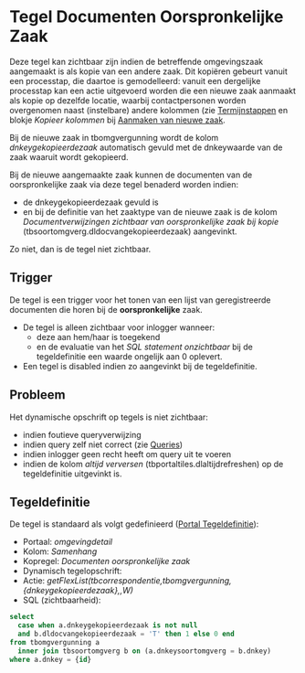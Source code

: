 # Tegel Documenten Oorspronkelijke Zaak

Deze tegel kan zichtbaar zijn indien de betreffende omgevingszaak aangemaakt is als kopie van een andere zaak. Dit kopiëren gebeurt vanuit een processtap, die daartoe is gemodelleerd: vanuit een dergelijke processtap kan een actie uitgevoerd worden die een nieuwe zaak aanmaakt als kopie op dezelfde locatie, waarbij contactpersonen worden overgenomen naast (instelbare) andere kolommen (zie [Termijnstappen](/instellen_inrichten/inrichting_processen/termijnstappen.md) en blokje _Kopieer kolommen_ bij [Aanmaken van nieuwe zaak](/probleemoplossing/programmablokken/maak_nieuwe_zaak.md).

Bij de nieuwe zaak in tbomgvergunning wordt de kolom _dnkeygekopieerdezaak_ automatisch gevuld met de dnkeywaarde van de zaak waaruit wordt gekopieerd.

Bij de nieuwe aangemaakte zaak kunnen de documenten van de oorspronkelijke zaak via deze tegel benaderd worden indien:

- de dnkeygekopieerdezaak gevuld is
- en bij de definitie van het zaaktype van de nieuwe zaak is de kolom _Documentverwijzingen zichtbaar van oorspronkelijke zaak bij kopie_ (tbsoortomgverg.dldocvangekopieerdezaak) aangevinkt.

Zo niet, dan is de tegel niet zichtbaar.

## Trigger

De tegel is een trigger voor het tonen van een lijst van geregistreerde documenten die horen bij de **oorspronkelijke** zaak.

- De tegel is alleen zichtbaar voor inlogger wanneer:
  - deze aan hem/haar is toegekend
  - en de evaluatie van het _SQL statement onzichtbaar_ bij de tegeldefinitie een waarde ongelijk aan 0 oplevert.
- Een tegel is disabled indien zo aangevinkt bij de tegeldefinitie.

## Probleem

Het dynamische opschrift op tegels is niet zichtbaar:

- indien foutieve queryverwijzing
- indien query zelf niet correct (zie [Queries](/instellen_inrichten/queries.md))
- indien inlogger geen recht heeft om query uit te voeren
- indien de kolom _altijd verversen_ (tbportaltiles.dlaltijdrefreshen) op de tegeldefinitie uitgevinkt is.

## Tegeldefinitie

De tegel is standaard als volgt gedefinieerd ([Portal Tegeldefinitie](/instellen_inrichten/portaldefinitie/portal_tegel.md)):

- Portaal: _omgevingdetail_
- Kolom: _Samenhang_
- Kopregel: _Documenten oorspronkelijke zaak_
- Dynamisch tegelopschrift:
- Actie: _getFlexList(tbcorrespondentie,tbomgvergunning,{dnkeygekopieerdezaak},,W)_
- SQL (zichtbaarheid):

```sql
select
  case when a.dnkeygekopieerdezaak is not null
  and b.dldocvangekopieerdezaak = 'T' then 1 else 0 end
from tbomgvergunning a
  inner join tbsoortomgverg b on (a.dnkeysoortomgverg = b.dnkey)
where a.dnkey = {id}
```
